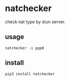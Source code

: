 # natchecker
check nat type by stun server.
## usage
```
natchecker -i ppp0
```
## install
```
pip3 install natchecker
```
